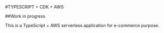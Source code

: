 #TYPESCRIPT + CDK + AWS

##Work in progress

This is a TypeScript + AWS serverless application for e-commerce purpose.
